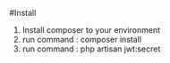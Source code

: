 #Install

1. Install composer to your environment
2. run command : composer install
2. run command : php artisan jwt:secret